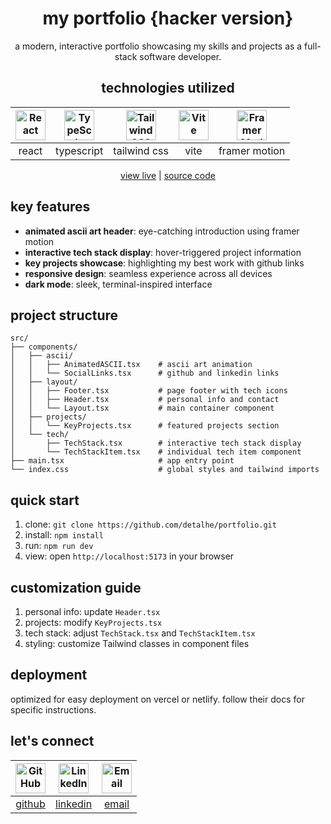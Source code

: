 <div align="center">

# my portfolio {hacker version}

a modern, interactive portfolio showcasing my skills and projects as a full-stack software developer.

## technologies utilized

| <img src="https://cdn.simpleicons.org/react/4cea91" width="48" height="48" alt="React"> | <img src="https://cdn.simpleicons.org/typescript/4cea91" width="48" height="48" alt="TypeScript"> | <img src="https://cdn.simpleicons.org/tailwindcss/4cea91" width="48" height="48" alt="Tailwind CSS"> | <img src="https://cdn.simpleicons.org/vite/4cea91" width="48" height="48" alt="Vite"> | <img src="https://cdn.simpleicons.org/framer/4cea91" width="48" height="48" alt="Framer Motion"> |
|:---:|:---:|:---:|:---:|:---:|
| react | typescript | tailwind css | vite | framer motion |

[view live](https://detalhe.uk/) | [source code](https://github.com/detalhe/portfolio)

</div>

## key features

- **animated ascii art header**: eye-catching introduction using framer motion
- **interactive tech stack display**: hover-triggered project information
- **key projects showcase**: highlighting my best work with github links
- **responsive design**: seamless experience across all devices
- **dark mode**: sleek, terminal-inspired interface

## project structure

```
src/
├── components/
│   ├── ascii/
│   │   ├── AnimatedASCII.tsx    # ascii art animation
│   │   └── SocialLinks.tsx      # github and linkedin links
│   ├── layout/
│   │   ├── Footer.tsx           # page footer with tech icons
│   │   ├── Header.tsx           # personal info and contact
│   │   └── Layout.tsx           # main container component
│   ├── projects/
│   │   └── KeyProjects.tsx      # featured projects section
│   └── tech/
│       ├── TechStack.tsx        # interactive tech stack display
│       └── TechStackItem.tsx    # individual tech item component
├── main.tsx                     # app entry point
└── index.css                    # global styles and tailwind imports
```

## quick start

1. clone: `git clone https://github.com/detalhe/portfolio.git`
2. install: `npm install`
3. run: `npm run dev`
4. view: open `http://localhost:5173` in your browser

## customization guide

1. personal info: update `Header.tsx`
2. projects: modify `KeyProjects.tsx`
3. tech stack: adjust `TechStack.tsx` and `TechStackItem.tsx`
4. styling: customize Tailwind classes in component files

## deployment

optimized for easy deployment on vercel or netlify. follow their docs for specific instructions.

## let's connect

| <img src="https://cdn.simpleicons.org/github/4cea91" width="48" height="48" alt="GitHub"> | <img src="https://cdn.simpleicons.org/linkedin/4cea91" width="48" height="48" alt="LinkedIn"> | <img src="https://cdn.simpleicons.org/gmail/4cea91" width="48" height="48" alt="Email"> |
|:---:|:---:|:---:|
| [github](https://github.com/detalhe/) | [linkedin](https://www.linkedin.com/in/detalhe/) | [email](mailto:edu@detalhe.uk) |

